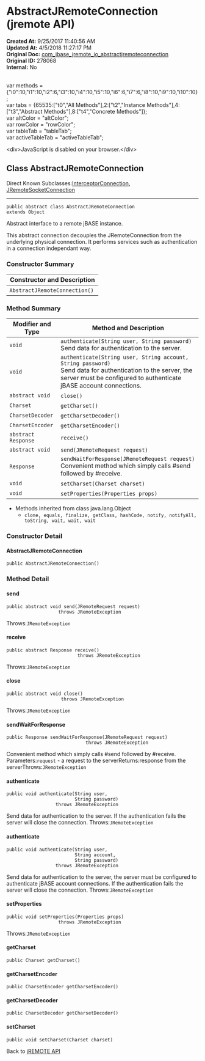 # AbstractJRemoteConnection (jremote API)

**Created At:** 9/25/2017 11:40:56 AM  
**Updated At:** 4/5/2018 11:27:17 PM  
**Original Doc:** [com_jbase_jremote_io_abstractjremoteconnection](https://docs.jbase.com/39250-io/com_jbase_jremote_io_abstractjremoteconnection)  
**Original ID:** 278068  
**Internal:** No  

<!--<br>    try {<br>        if (location.href.indexOf('is-external=true') == -1) {<br>            parent.document.title="AbstractJRemoteConnection (jremote   API)";<br>        }<br>    }<br>    catch(err) {<br>    }<br>//--><br>var methods = {"i0":10,"i1":10,"i2":6,"i3":10,"i4":10,"i5":10,"i6":6,"i7":6,"i8":10,"i9":10,"i10":10};<br>var tabs = {65535:["t0","All Methods"],2:["t2","Instance Methods"],4:["t3","Abstract Methods"],8:["t4","Concrete Methods"]};<br>var altColor = "altColor";<br>var rowColor = "rowColor";<br>var tableTab = "tableTab";<br>var activeTableTab = "activeTableTab";&lt;div&gt;JavaScript is disabled on your browser.&lt;/div&gt;


## Class AbstractJRemoteConnection

Direct Known Subclasses:[InterceptorConnection](./../interceptorconnection-%28jremote-api%29 "class in com.jbase.jremote.io"), [JRemoteSocketConnection](./../jremotesocketconnection-%28jremote-api%29 "class in com.jbase.jremote.io")
* * *


```
public abstract class AbstractJRemoteConnection
extends Object
```

Abstract interface to a remote jBASE instance.

This abstract connection decouples the JRemoteConnection from the underlying physical connection. It performs services such as authentication in a connection independant way.

### Constructor Summary


| Constructor and Description<br> |
| --- |
| `AbstractJRemoteConnection()` <br> |






### Method Summary


| Modifier and Type<br> | Method and Description<br> |
| --- | --- |
| `void`<br> | `authenticate(String user, String password)`<br>Send data for authentication to the server.<br> |
| `void`<br> | `authenticate(String user, String account, String password)`<br>Send data for authentication to the server, the server must be configured to authenticate jBASE account connections.<br> |
| `abstract void`<br> | `close()` <br> |
| `Charset`<br> | `getCharset()` <br> |
| `CharsetDecoder`<br> | `getCharsetDecoder()` <br> |
| `CharsetEncoder`<br> | `getCharsetEncoder()` <br> |
| `abstract Response`<br> | `receive()` <br> |
| `abstract void`<br> | `send(JRemoteRequest request)` <br> |
| `Response`<br> | `sendWaitForResponse(JRemoteRequest request)`<br>Convenient method which simply calls #send followed by #receive.<br> |
| `void`<br> | `setCharset(Charset charset)` <br> |
| `void`<br> | `setProperties(Properties props)` <br> |


- Methods inherited from class java.lang.Object
    - `clone, equals, finalize, getClass, hashCode, notify, notifyAll, toString, wait, wait, wait`

### Constructor Detail

#### AbstractJRemoteConnection

```
public AbstractJRemoteConnection()
```



### 


### Method Detail

#### send

```
public abstract void send(JRemoteRequest request)
                   throws JRemoteException
```
Throws:`JRemoteException`
#### 


#### receive

```
public abstract Response receive()
                          throws JRemoteException
```
Throws:`JRemoteException`
#### 


#### close

```
public abstract void close()
                    throws JRemoteException
```
Throws:`JRemoteException`
#### 


#### sendWaitForResponse

```
public Response sendWaitForResponse(JRemoteRequest request)
                             throws JRemoteException
```

Convenient method which simply calls #send followed by #receive.
Parameters:`request` - a request to the serverReturns:response from the serverThrows:`JRemoteException`
#### 


#### authenticate

```
public void authenticate(String user,
                         String password)
                  throws JRemoteException
```

Send data for authentication to the server. If the authentication fails the server will close the connection.
Throws:`JRemoteException`
#### 


#### authenticate

```
public void authenticate(String user,
                         String account,
                         String password)
                  throws JRemoteException
```

Send data for authentication to the server, the server must be configured to authenticate jBASE account connections. If the authentication fails the server will close the connection.
Throws:`JRemoteException`
#### 


#### setProperties

```
public void setProperties(Properties props)
                   throws JRemoteException
```
Throws:`JRemoteException`
#### 


#### getCharset

```
public Charset getCharset()
```

#### 


#### getCharsetEncoder

```
public CharsetEncoder getCharsetEncoder()
```

#### 


#### getCharsetDecoder

```
public CharsetDecoder getCharsetDecoder()
```

#### 


#### setCharset

```
public void setCharset(Charset charset)
```

Back to [jREMOTE API](com_jbase_jremote_package-summary)

